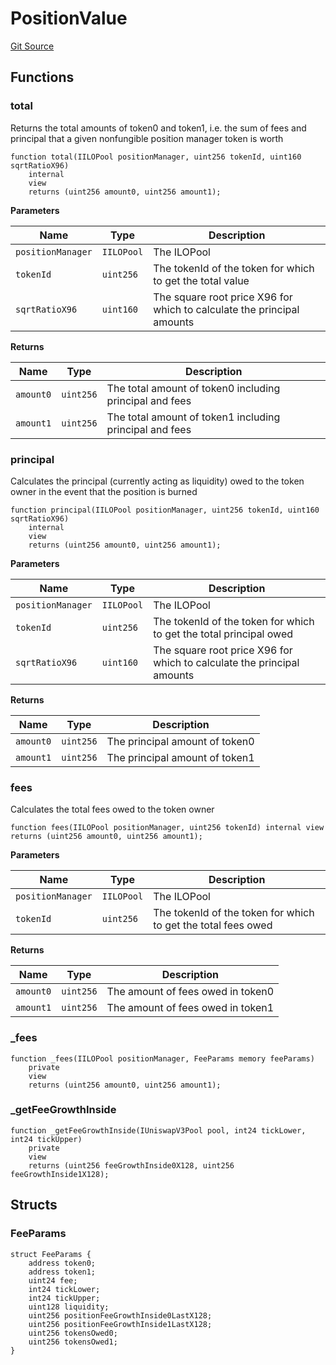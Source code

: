 # PositionValue
[Git Source](https://github.com/KYRDTeam/ilo-contracts/blob/1de4d92cce6f0722e8736db455733703c706f30f/src/libraries/PositionValue.sol)


## Functions
### total

Returns the total amounts of token0 and token1, i.e. the sum of fees and principal
that a given nonfungible position manager token is worth


```solidity
function total(IILOPool positionManager, uint256 tokenId, uint160 sqrtRatioX96)
    internal
    view
    returns (uint256 amount0, uint256 amount1);
```
**Parameters**

|Name|Type|Description|
|----|----|-----------|
|`positionManager`|`IILOPool`|The ILOPool|
|`tokenId`|`uint256`|The tokenId of the token for which to get the total value|
|`sqrtRatioX96`|`uint160`|The square root price X96 for which to calculate the principal amounts|

**Returns**

|Name|Type|Description|
|----|----|-----------|
|`amount0`|`uint256`|The total amount of token0 including principal and fees|
|`amount1`|`uint256`|The total amount of token1 including principal and fees|


### principal

Calculates the principal (currently acting as liquidity) owed to the token owner in the event
that the position is burned


```solidity
function principal(IILOPool positionManager, uint256 tokenId, uint160 sqrtRatioX96)
    internal
    view
    returns (uint256 amount0, uint256 amount1);
```
**Parameters**

|Name|Type|Description|
|----|----|-----------|
|`positionManager`|`IILOPool`|The ILOPool|
|`tokenId`|`uint256`|The tokenId of the token for which to get the total principal owed|
|`sqrtRatioX96`|`uint160`|The square root price X96 for which to calculate the principal amounts|

**Returns**

|Name|Type|Description|
|----|----|-----------|
|`amount0`|`uint256`|The principal amount of token0|
|`amount1`|`uint256`|The principal amount of token1|


### fees

Calculates the total fees owed to the token owner


```solidity
function fees(IILOPool positionManager, uint256 tokenId) internal view returns (uint256 amount0, uint256 amount1);
```
**Parameters**

|Name|Type|Description|
|----|----|-----------|
|`positionManager`|`IILOPool`|The ILOPool|
|`tokenId`|`uint256`|The tokenId of the token for which to get the total fees owed|

**Returns**

|Name|Type|Description|
|----|----|-----------|
|`amount0`|`uint256`|The amount of fees owed in token0|
|`amount1`|`uint256`|The amount of fees owed in token1|


### _fees


```solidity
function _fees(IILOPool positionManager, FeeParams memory feeParams)
    private
    view
    returns (uint256 amount0, uint256 amount1);
```

### _getFeeGrowthInside


```solidity
function _getFeeGrowthInside(IUniswapV3Pool pool, int24 tickLower, int24 tickUpper)
    private
    view
    returns (uint256 feeGrowthInside0X128, uint256 feeGrowthInside1X128);
```

## Structs
### FeeParams

```solidity
struct FeeParams {
    address token0;
    address token1;
    uint24 fee;
    int24 tickLower;
    int24 tickUpper;
    uint128 liquidity;
    uint256 positionFeeGrowthInside0LastX128;
    uint256 positionFeeGrowthInside1LastX128;
    uint256 tokensOwed0;
    uint256 tokensOwed1;
}
```

